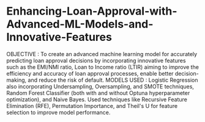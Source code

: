 # Enhancing-Loan-Approval-with-Advanced-ML-Models-and-Innovative-Features
OBJECTIVE : To create an advanced machine learning model for accurately predicting loan approval decisions by incorporating innovative features such as the EMI/NMI ratio, Loan to Income ratio (LTIR) aiming to improve the efficiency and accuracy of loan approval processes, enable better decision-making, and reduce the risk of default. 
MODELS USED : Logistic Regression also incorporating Undersampling, Oversampling, and SMOTE techniques, Random Forest Classifier (both with and without Optuna hyperparameter optimization), and Naive Bayes. Used techniques like Recursive Feature Elimination (RFE), Permutation Importance, and Theil's U for feature selection to improve model performance.

